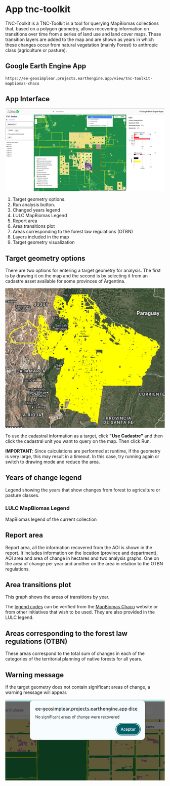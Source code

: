 # App tnc-toolkit

TNC-Toolkit is a TNC-Toolkit is a tool for querying MapBiomas collections that, based on a polygon geometry, allows recovering information on transitions over time from a series of land use and land cover maps. These transition layers are added to the map and are shown as years in which these changes occur from natural vegetation (mainly Forest) to anthropic class (agriculture or pasture).

## Google Earth Engine App

    https://ee-geosimplear.projects.earthengine.app/view/tnc-toolkit-mapbiomas-chaco

## App Interface

![toolkit-interfaz](images/interface-app.png)

 1. Target geometry options.
 2. Run analysis button.
 3. Changed years legend
 4. LULC MapBiomas Legend
 5. Report area
 6. Area transitions plot
 7. Areas corresponding to the forest law regulations (OTBN)
 8. Layers included in the map
 9. Target geometry visualization


## Target geometry options

There are two options for entering a target geometry for analysis. The first is by drawing it on the map and the second is by selecting it from an cadastre asset available for some provinces of Argentina.
	
![cadastre-extent](images/cadastre-cover.png)

To use the cadastral information as a target, click **"Use Cadastre"** and then click the cadastral unit you want to query on the map. Then click Run.

**IMPORTANT**: Since calculations are performed at runtime, if the geometry is very large, this may result in a timeout. In this case, try running again or switch to drawing mode and reduce the area.

## Years of change legend

Legend showing the years that show changes from forest to agriculture or pasture classes.

### LULC MapBiomas Legend

MapBiomas legend of the current collection

## Report area

Report area, all the information recovered from the AOI is shown in the report. It includes information on the location (province and department), AOI area and area of change in hectares and two analysis graphs. One on the area of change per year and another on the area in relation to the OTBN regulations.

## Area transitions plot

This graph shows the areas of transitions by year. 

The [legend codes](https://chaco.mapbiomas.org/legend-codes/) can be verified from the [MapBiomas Chaco](https://chaco.mapbiomas.org) website or from other initiatives that wish to be used. They are also provided in the LULC legend.

## Areas corresponding to the forest law regulations (OTBN)

These areas correspond to the total sum of changes in each of the categories of the territorial planning of native forests for all years.

## Warning message

If the target geometry does not contain significant areas of change, a warning message will appear.

![warning-msg](images/warning-msg.png)









 
